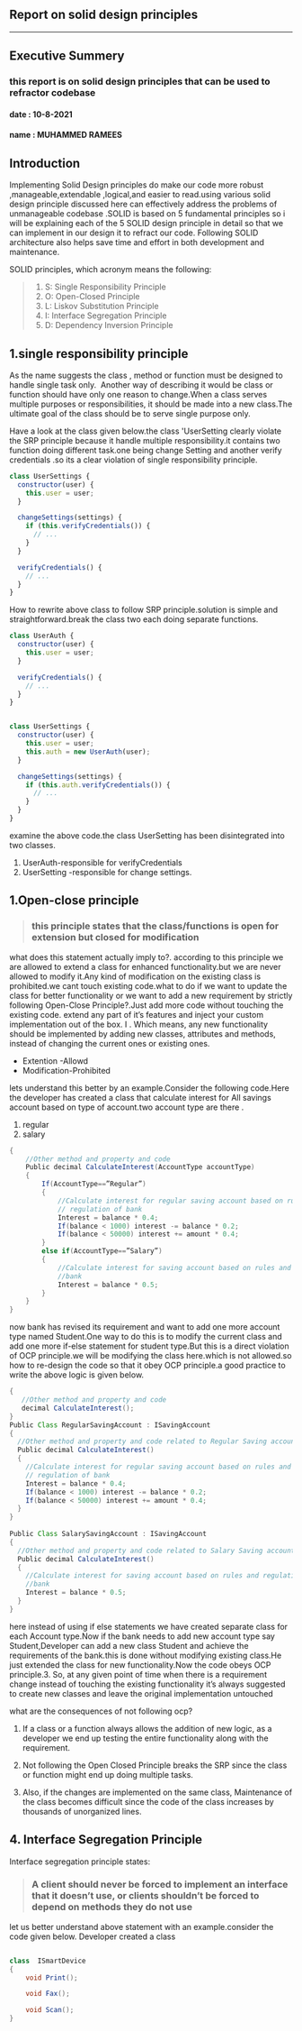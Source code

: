 ## Report on solid design principles
<hr>


## Executive Summery 
### this report is on solid design principles that can be used to refractor codebase
#### date  : 10-8-2021
#### name  : MUHAMMED RAMEES
  
## Introduction

Implementing Solid Design principles do make our code more robust ,manageable,extendable ,logical,and easier to read.using various solid design principle discussed here can effectively address the problems of unmanageable codebase .SOLID is based on 5 fundamental principles so i will be explaining each of the 5 SOLID design principle in detail so that we can implement in our design it to refract our code.
Following SOLID architecture also helps save time and effort in both development and maintenance.

SOLID principles, which acronym means the following:
>1. S: Single Responsibility Principle
> 2. O: Open-Closed Principle
> 3. L: Liskov Substitution Principle
 >4. I: Interface Segregation Principle
 >5. D: Dependency Inversion Principle



## 1.single responsibility principle
As the name suggests the class , method or function must be designed to handle single task only.
 Another way of describing it would be class or function should have only one reason to change.When a class serves multiple purposes or responsibilities, it should be made into a new class.The ultimate goal of the class should be to serve single purpose only. 


Have a look at the class given below.the class 'UserSetting clearly violate the SRP principle because it handle multiple responsibility.it contains two function doing different task.one being change Setting and another verify credentials .so its a clear violation of single responsibility principle.

```javascript 
class UserSettings {
  constructor(user) {
    this.user = user;
  }

  changeSettings(settings) {
    if (this.verifyCredentials()) {
      // ...
    }
  }

  verifyCredentials() {
    // ...
  }
}
```
How to rewrite above class to follow SRP principle.solution is simple and straightforward.break the class two each doing separate functions.

```javascript
class UserAuth {
  constructor(user) {
    this.user = user;
  }

  verifyCredentials() {
    // ...
  }
}


class UserSettings {
  constructor(user) {
    this.user = user;
    this.auth = new UserAuth(user);
  }

  changeSettings(settings) {
    if (this.auth.verifyCredentials()) {
      // ...
    }
  }
}
```

examine the above code.the class UserSetting has been disintegrated into two classes. 
        
1. UserAuth-responsible for verifyCredentials
1. UserSetting -responsible for change settings.




## 1.Open-close principle


> ### this principle states that the class/functions is open for extension but closed for modification
what does this statement actually imply to?. according to this principle we are allowed to extend a class for enhanced functionality.but we are never allowed to modify it.Any kind of modification on the existing class is prohibited.we cant touch existing code.what to do if we want to update the class for better functionality or we want to add a new requirement by strictly following Open-Close Principle?.Just add more code without touching the existing code. extend any part of it’s features and inject your custom implementation out of the box. I
. Which means, any new functionality should be implemented by adding new classes, attributes and methods, instead of changing the current ones or existing ones.
* Extention -Allowd
* Modification-Prohibited

lets understand this better by an example.Consider the following code.Here the developer has created a class that calculate interest for All savings account based on type of account.two account type are there .
1. regular 
2. salary 
  
  
  

```JAVA Public class SavingAccount  
{  
    //Other method and property and code  
    Public decimal CalculateInterest(AccountType accountType)  
    {  
        If(AccountType==”Regular”)  
        {  
            //Calculate interest for regular saving account based on rules and   
            // regulation of bank  
            Interest = balance * 0.4;  
            If(balance < 1000) interest -= balance * 0.2;  
            If(balance < 50000) interest += amount * 0.4;  
        }  
        else if(AccountType==”Salary”)  
        {  
            //Calculate interest for saving account based on rules and regulation of   
            //bank  
            Interest = balance * 0.5;  
        }  
    }  
}  
```
now bank has revised its requirement and want to add one more account type named Student.One way to do this is to modify the current class and add one more if-else statement for student type.But this is a direct violation of OCP principle.we will be modifying the class here.which is not allowed.so how to re-design the code so that it obey OCP principle.a good practice to write the above logic is given below.

```JAVA Interface ISavingAccount  
{  
   //Other method and property and code  
   decimal CalculateInterest();  
}  
Public Class RegularSavingAccount : ISavingAccount  
{  
  //Other method and property and code related to Regular Saving account  
  Public decimal CalculateInterest()  
  {  
    //Calculate interest for regular saving account based on rules and   
    // regulation of bank  
    Interest = balance * 0.4;  
    If(balance < 1000) interest -= balance * 0.2;  
    If(balance < 50000) interest += amount * 0.4;  
  }  
}  
  
Public Class SalarySavingAccount : ISavingAccount  
{  
  //Other method and property and code related to Salary Saving account`  
  Public decimal CalculateInterest()  
  {  
    //Calculate interest for saving account based on rules and regulation of   
    //bank  
    Interest = balance * 0.5;  
  }  
}  
```

here instead of using if else statements we have created separate class for each Account type.Now if the bank needs to add new account type say Student,Developer can add a new class Student and achieve the requirements of the bank.this is done without modifying existing class.He just extended the class for new functionality.Now the code obeys OCP principle.3. So, at any given point of time when there is a requirement change instead of touching the existing functionality it’s always suggested to create new classes and leave the original implementation untouched

what are the consequences of not following ocp?

1. If a class or a function always allows the addition of new logic, as a developer we end up testing the entire functionality along with the requirement.
2.  Not following the Open Closed Principle breaks the SRP since the class or function might end up doing multiple tasks.
 
3. Also, if the changes are implemented on the same class, Maintenance of the class becomes difficult since the code of the class increases by thousands of unorganized lines. 
   





## 4. Interface Segregation Principle

 Interface segregation principle states:

> ### A client should never be forced to implement an interface that it doesn’t use, or clients shouldn’t be forced to depend on methods they do not use

let us better understand above statement with an example.consider the code given below. Developer created a class 

```JAVa 

class  ISmartDevice
{
    void Print();

    void Fax();

    void Scan();
}
           
```                   





